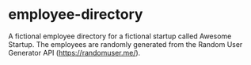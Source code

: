 # employee-directory
A fictional employee directory for a fictional startup called Awesome Startup. The employees are randomly generated from the Random User Generator API (https://randomuser.me/). 

